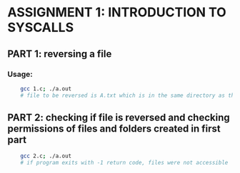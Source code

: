 # ASSIGNMENT 1: INTRODUCTION TO SYSCALLS

## PART 1: reversing a file

### Usage:
```sh
    gcc 1.c; ./a.out
    # file to be reversed is A.txt which is in the same directory as the current file
```

## PART 2: checking if file is reversed and checking permissions of files and folders created in first part
```sh
    gcc 2.c; ./a.out
    # if program exits with -1 return code, files were not accessible
```


